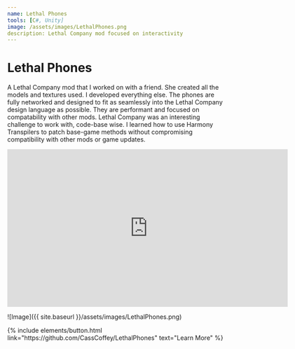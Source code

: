 ```yaml
---
name: Lethal Phones
tools: [C#, Unity]
image: /assets/images/LethalPhones.png
description: Lethal Company mod focused on interactivity
---
```


# Lethal Phones

A Lethal Company mod that I worked on with a friend. She created all the models and textures used. I developed everything else.
The phones are fully networked and designed to fit as seamlessly into the Lethal Company design language as possible. They are performant and focused on compatability with other mods.
Lethal Company was an interesting challenge to work with, code-base wise. I learned how to use Harmony Transpilers to patch base-game methods without compromising compatibility with other mods or game updates.

<iframe width="640" height="360" src="https://youtu.be/-7jAa6_wDb4?si=AlgX3IJCyUHiRDaU" frameborder="0" allowfullscreen></iframe>

![Image]({{ site.baseurl }}/assets/images/LethalPhones.png)

<p class="text-center">
{% include elements/button.html link="https://github.com/CassCoffey/LethalPhones" text="Learn More" %}
</p>